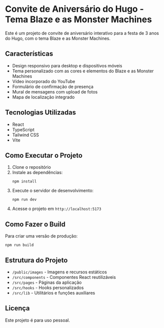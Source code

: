 # Convite de Aniversário do Hugo - Tema Blaze e as Monster Machines

Este é um projeto de convite de aniversário interativo para a festa de 3 anos do Hugo, com o tema Blaze e as Monster Machines.

## Características

- Design responsivo para desktop e dispositivos móveis
- Tema personalizado com as cores e elementos do Blaze e as Monster Machines
- Vídeo incorporado do YouTube
- Formulário de confirmação de presença
- Mural de mensagens com upload de fotos
- Mapa de localização integrado

## Tecnologias Utilizadas

- React
- TypeScript
- Tailwind CSS
- Vite

## Como Executar o Projeto

1. Clone o repositório
2. Instale as dependências:
   ```
   npm install
   ```
3. Execute o servidor de desenvolvimento:
   ```
   npm run dev
   ```
4. Acesse o projeto em `http://localhost:5173`

## Como Fazer o Build

Para criar uma versão de produção:

```
npm run build
```

## Estrutura do Projeto

- `/public/images` - Imagens e recursos estáticos
- `/src/components` - Componentes React reutilizáveis
- `/src/pages` - Páginas da aplicação
- `/src/hooks` - Hooks personalizados
- `/src/lib` - Utilitários e funções auxiliares

## Licença

Este projeto é para uso pessoal.
